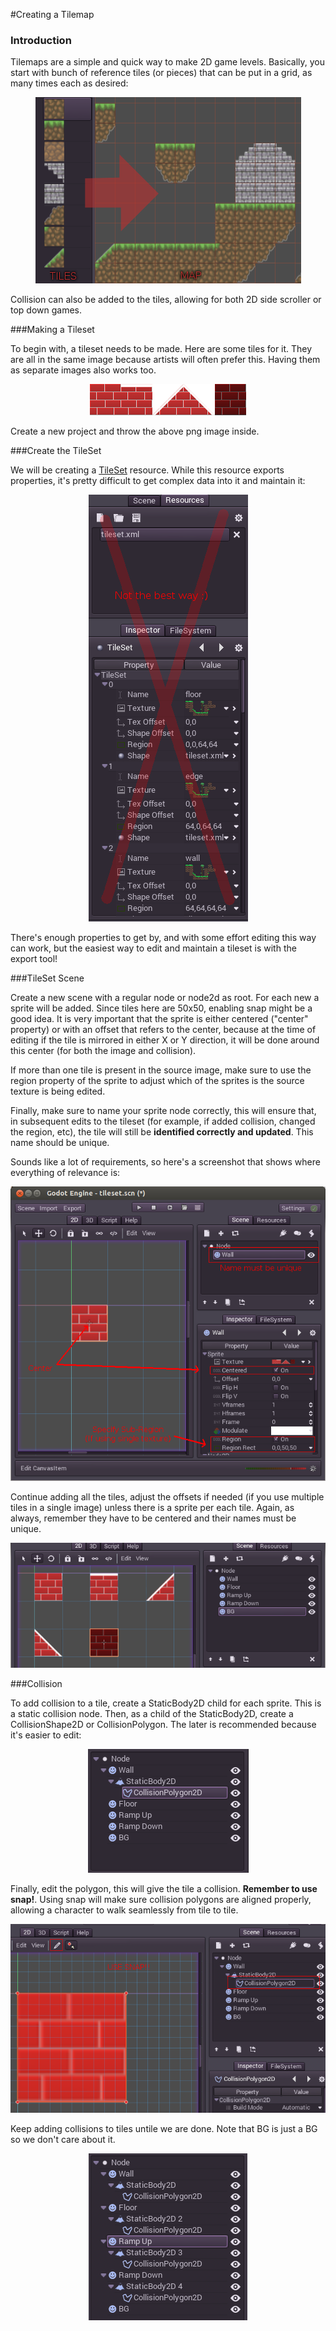 #Creating a Tilemap

### Introduction
Tilemaps are a simple and quick way to make 2D game levels. Basically, you start with bunch of reference tiles (or pieces) that can be put in a grid, as many times each as desired:

<p align="center"><img src="images/tilemap.png"></p>

Collision can also be added to the tiles, allowing for both 2D side scroller or top down games.

###Making a Tileset

To begin with, a tileset needs to be made. Here are some tiles for it. They are all in the same image because artists will often prefer this. Having them as separate images also works too.

<p align="center"><img src="images/tileset.png"></p>

Create a new project and throw the above png image inside.

###Create the TileSet

We will be creating a [TileSet](class_tileset) resource. While this resource exports properties, it's pretty difficult to get complex data into it and maintain it:

<p align="center"><img src="images/tileset_edit_resource.png"></p>

There's enough properties to get by, and with some effort editing this way can work, but the easiest way to edit and maintain a tileset is with the export tool!

###TileSet Scene

Create a new scene with a regular node or node2d as root. For each new a sprite will be added. Since tiles here are 50x50, enabling snap might be a good idea. It is very important that the sprite is either centered ("center" property) or with an offset that refers to the center, because at the time of editing if the tile is mirrored in either X or Y direction, it will be done around this center (for both the image and collision).

If more than one tile is present in the source image, make sure to use the region property of the sprite to adjust which of the sprites is the source texture is being edited.

Finally, make sure to name your sprite node correctly, this will ensure that, in subsequent edits to the tileset (for example, if added collision, changed the region, etc), the tile will still be **identified correctly and updated**. This name should be unique.

Sounds like a lot of requirements, so here's a screenshot that shows where everything of relevance is:

<p align="center"><img src="images/tile_example.png"></p>

Continue adding all the tiles, adjust the offsets if needed (if you use multiple tiles in a single image) unless there is a sprite per each tile. Again, as always, remember they have to be centered and their names must be unique.

<p align="center"><img src="images/tile_example2.png"></p> 

###Collision

To add collision to a tile, create a StaticBody2D child for each sprite. This is a static collision node. Then, as a child of the StaticBody2D, create a CollisionShape2D or CollisionPolygon. The later is recommended because it's easier to edit:

<p align="center"><img src="images/tile_example3.png"></p> 

Finally, edit the polygon, this will give the tile a collision. **Remember to use snap!**. Using snap will make sure collision polygons are aligned properly, allowing a character to walk seamlessly from tile to tile.

<p align="center"><img src="images/tile_example4.png"></p> 

Keep adding collisions to tiles untile we are done. Note that BG is just a BG so we don't care about it.

<p align="center"><img src="images/tile_example5.png"></p> 





